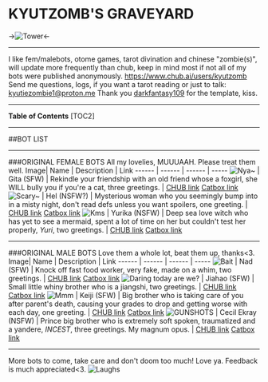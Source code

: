 # KYUTZOMB'S GRAVEYARD
->![Tower](https://files.catbox.moe/zjcik2.jpg)<-
***
I like fem/malebots, otome games, tarot divination and chinese "zombie(s)", will update more frequently than chub, keep in mind most if not all of my bots were published anonymously. 
https://www.chub.ai/users/kyutzomb
Send me questions, logs, if you want a tarot reading or just to talk: kyutiezombie1@proton.me
Thank you [darkfantasy109](https://rentry.org/Darkfantasy109) for the template, kiss. 
***
**Table of Contents**
[TOC2]
***
##BOT LIST
***
###ORIGINAL FEMALE BOTS
All my lovelies, MUUUAAH. Please treat them well.
Image| Name | Description | Link
------ | ------ | ------ | -----
 ![Nya~](https://files.catbox.moe/1qjhhs.png) | Gita (SFW) | Rekindle your friendship with an old friend whose a foxgirl, she WILL bully you if you're a cat, three greetings. | [CHUB link](https://chub.ai/characters/Anonymous/gita-8d4fa508) [Catbox link](https://files.catbox.moe/1qjhhs.png)
 ![Scary~](https://files.catbox.moe/42dczr.png) | Hel (NSFW?) | Mysterious woman who you seemingly bump into in a misty night, don't read defs unless you want spoilers, one greeting. | [CHUB link](https://www.chub.ai/characters/Anonymous/hel-9b3f2653) [Catbox link](https://files.catbox.moe/42dczr.png)
![Kms](https://files.catbox.moe/gu7i9d.png) | Yurika  (NSFW) | Deep sea love witch who has yet to see a mermaid, spent a lot of time on her but couldn't test her properly, *Yuri*, two greetings. | [CHUB link](https://www.chub.ai/characters/kyutzomb/yurika-408d262f/main) [Catbox link](https://files.catbox.moe/gu7i9d.png)

***
###ORIGINAL MALE BOTS
Love them a whole lot, beat them up, thanks<3.
Image| Name | Description | Link
------ | ------ | ------ | -----
![Bait](https://files.catbox.moe/hkkj6q.png) | Nad (SFW) | Knock off fast food worker, very fake, made on a whim, two greetings. | [CHUB link]() [Catbox link](https://files.catbox.moe/hkkj6q.png)
![Daring today are we?](https://files.catbox.moe/lw81oq.png) | Jiahao (SFW) | Small little whiny brother who is a jiangshi, two greetings. | [CHUB link](https://www.chub.ai/characters/kyutzomb/jiahao-3be9d8ef/main) [Catbox link](https://files.catbox.moe/lw81oq.png)
![Mmm](https://files.catbox.moe/5blc8y.png) | Keiji (SFW) | Big brother who is taking care of you after parent's death, causing your grades to drop and getting worse with each day, one greeting. | [CHUB link](https://www.chub.ai/characters/kyutzomb/keiji-ccc6af58/main) [Catbox link](https://files.catbox.moe/5blc8y.png)
![GUNSHOTS](https://files.catbox.moe/8t44cf.png) | Cecil Ekray (NSFW) | Prince big brother who is extremely soft spoken, traumatized and a yandere, *INCEST*, three greetings. My magnum opus. | [CHUB link](https://www.chub.ai/characters/kyutzomb/cecil-ekray-876c9ac2/main) [Catbox link](https://files.catbox.moe/8t44cf.png)

***
More bots to come, take care and don't doom too much! Love ya. Feedback is much appreciated<3.
![Laughs](https://files.catbox.moe/o78mhx.gif)
